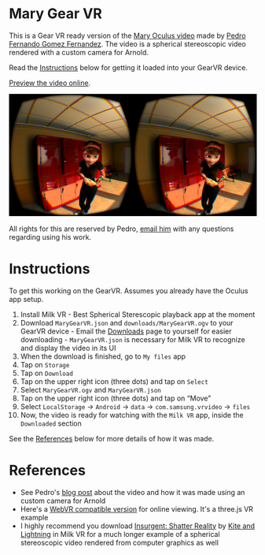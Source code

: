 # Mary Gear VR
This is a Gear VR ready version of the [Mary Oculus video](http://pedrofe.com/rendering-for-oculus-rift-with-arnold/) made by [Pedro Fernando Gomez Fernandez](http://pedrofe.com/about-me/). The video is a spherical stereoscopic video rendered with a custom camera for Arnold.

Read the [Instructions](https://github.com/francoislaberge/mary-gearvr#instructions) below for getting it loaded into your GearVR device.

[Preview the video online](http://francoislaberge.com/mary-gearvr/).

![Mary GearVR](stereo-screenshot.png "Mary GearVR")

All rights for this are reserved by Pedro, [email him](http://pedrofe.com/about-me/) with any questions regarding using his work.

# Instructions 
To get this working on the GearVR. Assumes you already have the Oculus app setup.

  1. Install Milk VR 
    - Best Spherical Sterescopic playback app at the moment
  2. Download ```MaryGearVR.json``` and ```downloads/MaryGearVR.ogv``` to your GearVR device
    - Email the [Downloads](http://francoislaberge.com/mary-gearvr/downloads/) page to yourself for easier downloading
    - ```MaryGearVR.json``` is necessary for Milk VR to recognize and display the video in its UI
  4. When the download is finished, go to ```My files``` app
  5. Tap on ```Storage```
  6. Tap on ```Download```
  7. Tap on the upper right icon (three dots) and tap on ```Select```
  8. Select ```MaryGearVR.ogv``` and ```MaryGearVR.json```
  9. Tap on the upper right icon (three dots) and tap on “Move”
  10. Select ```LocalStorage``` -> ```Android``` -> ```data``` -> ```com.samsung.vrvideo``` -> ```files```
  11. Now, the video is ready for watching with the ```Milk VR``` app, inside the ```Downloaded``` section

See the [References](https://github.com/francoislaberge/mary-gearvr#references) below for more details of how it was made.

# References
  - See Pedro's [blog post](http://pedrofe.com/rendering-for-oculus-rift-with-arnold/) about the video and how it was made using an custom camera for Arnold
  - Here's a [WebVR compatible version](http://threejs.org/examples/#vr_video) for online viewing. It's a three.js VR example
  - I highly recommend you download [Insurgent: Shatter Reality](https://www.youtube.com/watch?v=OMxgo6zoAIM) by [Kite and Lightning](http://kiteandlightning.la/#about) in Milk VR for a much longer example of a spherical stereoscopic video rendered from computer graphics as well
